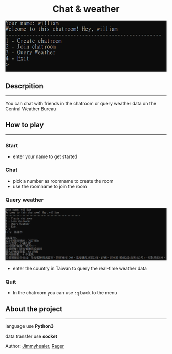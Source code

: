 # <center>Chat & weather</center>
![GITHUB](readme_asset/interface.png)

## Descrpition
---
You can chat with friends in the chatroom or query weather data on the Central Weather Bureau

## How to play
---
### Start
* enter your name to get started
### Chat
* pick a number as roomname to create the room
* use the roomname to join the room
### Query weather
![GITHUB](readme_asset/QueryWeather.png)
* enter the country in Taiwan to query the real-time weather data
### Quit
* In the chatroom you can use `:q` back to the menu
## About the project
---
language use **Python3**

data transfer use **socket**

Author: [Jimmyhealer](https://github.com/jimmyhealer), [Rager](https://github.com/Rager0321)
